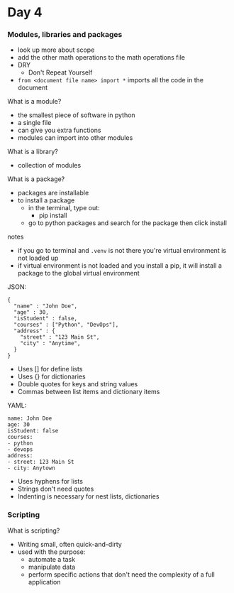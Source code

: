 # Day 4

### Modules, libraries and packages

- look up more about scope
- add the other math operations to the math operations file
- DRY
  - Don't Repeat Yourself
- `from <document file name> import *` imports all the code in the document

What is a module?
  - the smallest piece of software in python
  - a single file
  - can give you extra functions
  - modules can import into other modules

What is a library?
- collection of modules

What is a package?
- packages are installable
- to install a package
  - in the terminal, type out:
    - pip install <package name>
  - go to python packages and search for the package then click install

notes
- if you go to terminal and `.venv` is not there you're virtual environment is not loaded up
- if virtual environment is not loaded and you install a pip, it will install a package to the global virtual environment

JSON:

    {
      "name" : "John Doe",
      "age" : 30,
      "isStudent" : false,
      "courses" : ["Python", "DevOps"],
      "address" : {
        "street" : "123 Main St",
        "city" : "Anytime",
      }
    }
- Uses [] for define lists
- Uses {} for dictionaries
- Double quotes for keys and string values
- Commas between list items and dictionary items

YAML:

    name: John Doe
    age: 30
    isStudent: false
    courses:
    - python
    - devops
    address:
    - street: 123 Main St
    - city: Anytown

- Uses hyphens for lists
- Strings don't need quotes
- Indenting is necessary for nest lists, dictionaries

### Scripting

What is scripting?
- Writing small, often quick-and-dirty
- used with the purpose:
  - automate a task
  - manipulate data
  - perform specific actions that don't need the complexity of a full application

